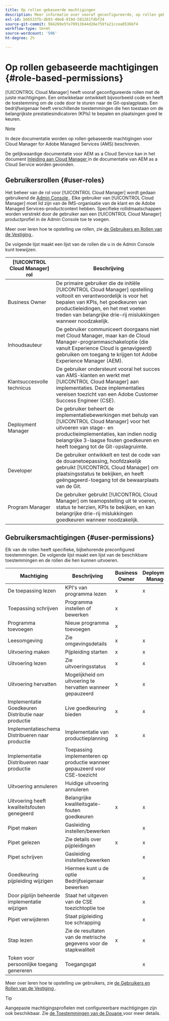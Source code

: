 ```yaml
---
title: Op rollen gebaseerde machtigingen
description: Meer informatie over vooraf geconfigureerde, op rollen gebaseerde machtigingen van Cloud Manager voor het beheer van de toegang tot uw cloudbronnen.
exl-id: b66533fb-db93-40e8-919d-581261fdbf24
source-git-commit: 984269e5fe70913644d26e759fa21ccea0536bf4
workflow-type: tm+mt
source-wordcount: '596'
ht-degree: 2%

---
```



# Op rollen gebaseerde machtigingen {#role-based-permissions}

[!UICONTROL Cloud Manager] heeft vooraf geconfigureerde rollen met de juiste machtigingen. Een ontwikkelaar ontwikkelt bijvoorbeeld code en heeft de toestemming om de code door te sturen naar de Git-opslagplaats. Een bedrijfseigenaar heeft verschillende toestemmingen die hen toestaan om de belangrijkste prestatiesindicatoren (KPIs) te bepalen en plaatsingen goed te keuren.

>[!NOTE]
>
>In deze documentatie worden op rollen gebaseerde machtigingen voor Cloud Manager for Adobe Managed Services (AMS) beschreven.
>
>De gelijkwaardige documentatie voor AEM as a Cloud Service kan in het document [ Inleiding aan Cloud Manager ](https://experienceleague.adobe.com/en/docs/experience-manager-cloud-service/content/onboarding/concepts/cloud-manager-introduction#role-based-permissions) in de documentatie van AEM as a Cloud Service worden gevonden.

## Gebruikersrollen {#user-roles}

Het beheer van de rol voor [!UICONTROL Cloud Manager] wordt gedaan gebruikend de [ Admin Console ](https://helpx.adobe.com/nl/enterprise/using/admin-console.html). Elke gebruiker van [!UICONTROL Cloud Manager] moet lid zijn van de IMS-organisatie van de klant en de Adobe Managed Services-productcontext hebben. Specifieke rollidmaatschappen worden verstrekt door de gebruiker aan een [!UICONTROL Cloud Manager] productprofiel in de Admin Console toe te voegen.

Meer over leren hoe te opstelling uw rollen, zie [ de Gebruikers en Rollen van de Vestiging ](/help/requirements/users-and-roles.md).

De volgende lijst maakt een lijst van de rollen die u in de Admin Console kunt toewijzen.

| [!UICONTROL Cloud Manager] rol | Beschrijving |
|---|---|
| Business Owner | De primaire gebruiker die de initiële [!UICONTROL Cloud Manager] opstelling voltooit en verantwoordelijk is voor het bepalen van KPIs, het goedkeuren van productieleidingen, en het met voeten treden van belangrijke drie-rij mislukkingen wanneer noodzakelijk. |
| Inhoudsauteur | De gebruiker communiceert doorgaans niet met Cloud Manager, maar kan de Cloud Manager-programmaschakeloptie (die vanuit Experience Cloud is genavigeerd) gebruiken om toegang te krijgen tot Adobe Experience Manager (AEM). |
| Klantsuccesvolle technicus | De gebruiker ondersteunt vooral het succes van AMS-klanten en werkt met [!UICONTROL Cloud Manager] aan implementaties. Deze implementaties vereisen toezicht van een Adobe Customer Success Engineer (CSE). |
| Deployment Manager | De gebruiker beheert de implementatiebewerkingen met behulp van [!UICONTROL Cloud Manager] voor het uitvoeren van stage- en productieimplementaties, kan indien nodig belangrijke 3-laagse fouten goedkeuren en heeft toegang tot de Git-opslagruimte. |
| Developer | De gebruiker ontwikkelt en test de code van de douanetoepassing, hoofdzakelijk gebruikt [!UICONTROL Cloud Manager] om plaatsingsstatus te bekijken, en heeft geëngageerd-toegang tot de bewaarplaats van de Git. |
| Program Manager | De gebruiker gebruikt [!UICONTROL Cloud Manager] om teamopstelling uit te voeren, status te herzien, KPIs te bekijken, en kan belangrijke drie-rij mislukkingen goedkeuren wanneer noodzakelijk. |

## Gebruikersmachtigingen {#user-permissions}

Elk van de rollen heeft specifieke, bijbehorende preconfigured toestemmingen. De volgende lijst maakt een lijst van de beschikbare toestemmingen en de rollen die hen kunnen uitvoeren.

| Machtiging | Beschrijving | Business Owner | Deployment Manager | Program Manager | Developer | CSE |
| --- | --- | --- | --- | --- | --- | --- |
| De toepassing lezen | KPI&#39;s van programma lezen | x | x | x | x | x |
| Toepassing schrijven | Programma instellen of bewerken | x | | | | |
| Programma toevoegen | Nieuw programma toevoegen | x | | | | |
| Leesomgeving | Zie omgevingsdetails | x | x | x | x | x |
| Uitvoering maken | Pijpleiding starten | x | x | x | | |
| Uitvoering lezen | Zie uitvoeringsstatus | x | x | x | x | x |
| Uitvoering hervatten | Mogelijkheid om uitvoering te hervatten wanneer gepauzeerd | x | x | x | | x |
| Implementatie Goedkeuren Distributie naar productie | Live goedkeuring bieden | x | x | x | | |
| Implementatieschema Distribueren naar productie | Implementatie van productieplanning | x | x | x | | x |
| Implementatie Distribueren naar productie | Toepassing implementeren op productie wanneer gepauzeerd voor CSE-toezicht | | | | | x |
| Uitvoering annuleren | Huidige uitvoering annuleren | | | x | | |
| Uitvoering heeft kwaliteitsfouten genegeerd | Belangrijke kwaliteitsgate-fouten goedkeuren | x | x | x | | |
| Pipet maken | Gasleiding instellen/bewerken | | x | | | |
| Pipet gelezen | Zie details over pijpleidingen | x | x | x | x | x |
| Pipet schrijven | Gasleiding instellen/bewerken | | x | | | |
| Goedkeuring pijpleiding wijzigen | Hiermee kunt u de optie Bedrijfseigenaar bewerken | | x | | | |
| Door pijplijn beheerde implementatie wijzigen | Staat het uitgeven van de CSE toezichtoptie toe | | x | | | |
| Pipet verwijderen | Staat pijpleiding toe schrapping | | x | | | |
| Stap lezen | Zie de resultaten van de metrische gegevens voor de stapkwaliteit | x | x | x | x | x |
| Token voor persoonlijke toegang genereren | Toegangsgat | | x | | x | |

Meer over leren hoe te opstelling uw gebruikers, zie [ de Gebruikers en Rollen van de Vestiging ](/help/requirements/users-and-roles.md).

>[!TIP]
>
>Aangepaste machtigingsprofielen met configureerbare machtigingen zijn ook beschikbaar. Zie [ de Toestemmingen van de Douane ](/help/using/custom-permissions.md) voor meer details.
